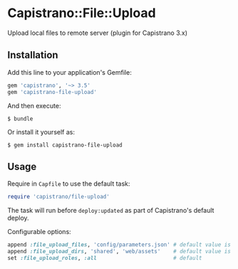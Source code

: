 # Capistrano::File::Upload

Upload local files to remote server (plugin for Capistrano 3.x)

## Installation

Add this line to your application's Gemfile:

```ruby
gem 'capistrano', '~> 3.5'
gem 'capistrano-file-upload'
```

And then execute:

    $ bundle

Or install it yourself as:

    $ gem install capistrano-file-upload

## Usage

Require in `Capfile` to use the default task:

```ruby
require 'capistrano/file-upload'
```

The task will run before `deploy:updated` as part of Capistrano's default deploy.

Configurable options:

```ruby
append :file_upload_files, 'config/parameters.json' # default value is []
append :file_upload_dirs, 'shared', 'web/assets'    # default value is []
set :file_upload_roles, :all                        # default
```
